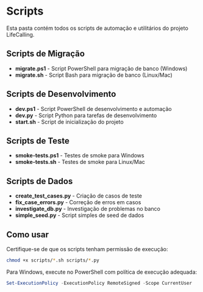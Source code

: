 # Scripts

Esta pasta contém todos os scripts de automação e utilitários do projeto LifeCalling.

## Scripts de Migração

- **migrate.ps1** - Script PowerShell para migração de banco (Windows)
- **migrate.sh** - Script Bash para migração de banco (Linux/Mac)

## Scripts de Desenvolvimento

- **dev.ps1** - Script PowerShell de desenvolvimento e automação
- **dev.py** - Script Python para tarefas de desenvolvimento
- **start.sh** - Script de inicialização do projeto

## Scripts de Teste

- **smoke-tests.ps1** - Testes de smoke para Windows
- **smoke-tests.sh** - Testes de smoke para Linux/Mac

## Scripts de Dados

- **create_test_cases.py** - Criação de casos de teste
- **fix_case_errors.py** - Correção de erros em casos
- **investigate_db.py** - Investigação de problemas no banco
- **simple_seed.py** - Script simples de seed de dados

## Como usar

Certifique-se de que os scripts tenham permissão de execução:

```bash
chmod +x scripts/*.sh scripts/*.py
```

Para Windows, execute no PowerShell com política de execução adequada:

```powershell
Set-ExecutionPolicy -ExecutionPolicy RemoteSigned -Scope CurrentUser
```